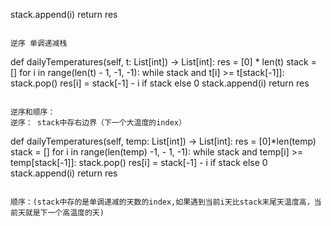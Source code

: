 stack.append(i)
return res
```
​
逆序 单调递减栈
```
def dailyTemperatures(self, t: List[int]) -> List[int]:
res = [0] * len(t)
stack = []
for i in range(len(t) - 1, -1, -1):
while stack and t[i] >= t[stack[-1]]: stack.pop()
res[i] = stack[-1] - i if stack else 0
stack.append(i)
return res
```
​
逆序和顺序：
逆序： stack中存右边界（下一个大温度的index）
```
def dailyTemperatures(self, temp: List[int]) -> List[int]:
res = [0]*len(temp)
stack = []
for i in range(len(temp) -1, - 1, -1):
while stack and temp[i] >= temp[stack[-1]]:
stack.pop()
res[i] = stack[-1] - i if stack else 0
stack.append(i)
return res
```
​
顺序：(stack中存的是单调递减的天数的index,如果遇到当前i天比stack末尾天温度高，当前天就是下一个高温度的天)
```
​
```
​